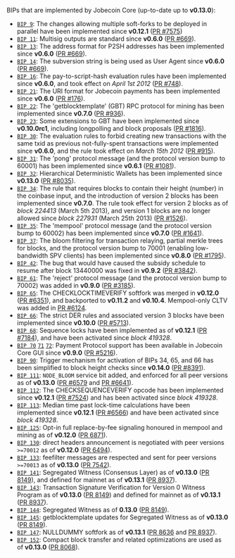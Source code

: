 BIPs that are implemented by Jobecoin Core (up-to-date up to **v0.13.0**):

* [`BIP 9`](https://github.com/jobecoin/bips/blob/master/bip-0009.mediawiki): The changes allowing multiple soft-forks to be deployed in parallel have been implemented since **v0.12.1**  ([PR #7575](https://github.com/jobecoin/jobecoin/pull/7575))
* [`BIP 11`](https://github.com/jobecoin/bips/blob/master/bip-0011.mediawiki): Multisig outputs are standard since **v0.6.0** ([PR #669](https://github.com/jobecoin/jobecoin/pull/669)).
* [`BIP 13`](https://github.com/jobecoin/bips/blob/master/bip-0013.mediawiki): The address format for P2SH addresses has been implemented since **v0.6.0** ([PR #669](https://github.com/jobecoin/jobecoin/pull/669)).
* [`BIP 14`](https://github.com/jobecoin/bips/blob/master/bip-0014.mediawiki): The subversion string is being used as User Agent since **v0.6.0** ([PR #669](https://github.com/jobecoin/jobecoin/pull/669)).
* [`BIP 16`](https://github.com/jobecoin/bips/blob/master/bip-0016.mediawiki): The pay-to-script-hash evaluation rules have been implemented since **v0.6.0**, and took effect on *April 1st 2012* ([PR #748](https://github.com/jobecoin/jobecoin/pull/748)).
* [`BIP 21`](https://github.com/jobecoin/bips/blob/master/bip-0021.mediawiki): The URI format for Jobecoin payments has been implemented since **v0.6.0** ([PR #176](https://github.com/jobecoin/jobecoin/pull/176)).
* [`BIP 22`](https://github.com/jobecoin/bips/blob/master/bip-0022.mediawiki): The 'getblocktemplate' (GBT) RPC protocol for mining has been implemented since **v0.7.0** ([PR #936](https://github.com/jobecoin/jobecoin/pull/936)).
* [`BIP 23`](https://github.com/jobecoin/bips/blob/master/bip-0023.mediawiki): Some extensions to GBT have been implemented since **v0.10.0rc1**, including longpolling and block proposals ([PR #1816](https://github.com/jobecoin/jobecoin/pull/1816)).
* [`BIP 30`](https://github.com/jobecoin/bips/blob/master/bip-0030.mediawiki): The evaluation rules to forbid creating new transactions with the same txid as previous not-fully-spent transactions were implemented since **v0.6.0**, and the rule took effect on *March 15th 2012* ([PR #915](https://github.com/jobecoin/jobecoin/pull/915)).
* [`BIP 31`](https://github.com/jobecoin/bips/blob/master/bip-0031.mediawiki): The 'pong' protocol message (and the protocol version bump to 60001) has been implemented since **v0.6.1** ([PR #1081](https://github.com/jobecoin/jobecoin/pull/1081)).
* [`BIP 32`](https://github.com/jobecoin/bips/blob/master/bip-0032.mediawiki): Hierarchical Deterministic Wallets has been implemented since **v0.13.0** ([PR #8035](https://github.com/jobecoin/jobecoin/pull/8035)).
* [`BIP 34`](https://github.com/jobecoin/bips/blob/master/bip-0034.mediawiki): The rule that requires blocks to contain their height (number) in the coinbase input, and the introduction of version 2 blocks has been implemented since **v0.7.0**. The rule took effect for version 2 blocks as of *block 224413* (March 5th 2013), and version 1 blocks are no longer allowed since *block 227931* (March 25th 2013) ([PR #1526](https://github.com/jobecoin/jobecoin/pull/1526)).
* [`BIP 35`](https://github.com/jobecoin/bips/blob/master/bip-0035.mediawiki): The 'mempool' protocol message (and the protocol version bump to 60002) has been implemented since **v0.7.0** ([PR #1641](https://github.com/jobecoin/jobecoin/pull/1641)).
* [`BIP 37`](https://github.com/jobecoin/bips/blob/master/bip-0037.mediawiki): The bloom filtering for transaction relaying, partial merkle trees for blocks, and the protocol version bump to 70001 (enabling low-bandwidth SPV clients) has been implemented since **v0.8.0** ([PR #1795](https://github.com/jobecoin/jobecoin/pull/1795)).
* [`BIP 42`](https://github.com/jobecoin/bips/blob/master/bip-0042.mediawiki): The bug that would have caused the subsidy schedule to resume after block 13440000 was fixed in **v0.9.2** ([PR #3842](https://github.com/jobecoin/jobecoin/pull/3842)).
* [`BIP 61`](https://github.com/jobecoin/bips/blob/master/bip-0061.mediawiki): The 'reject' protocol message (and the protocol version bump to 70002) was added in **v0.9.0** ([PR #3185](https://github.com/jobecoin/jobecoin/pull/3185)).
* [`BIP 65`](https://github.com/jobecoin/bips/blob/master/bip-0065.mediawiki): The CHECKLOCKTIMEVERIFY softfork was merged in **v0.12.0** ([PR #6351](https://github.com/jobecoin/jobecoin/pull/6351)), and backported to **v0.11.2** and **v0.10.4**. Mempool-only CLTV was added in [PR #6124](https://github.com/jobecoin/jobecoin/pull/6124).
* [`BIP 66`](https://github.com/jobecoin/bips/blob/master/bip-0066.mediawiki): The strict DER rules and associated version 3 blocks have been implemented since **v0.10.0** ([PR #5713](https://github.com/jobecoin/jobecoin/pull/5713)).
* [`BIP 68`](https://github.com/jobecoin/bips/blob/master/bip-0068.mediawiki): Sequence locks have been implemented as of **v0.12.1**  ([PR #7184](https://github.com/jobecoin/jobecoin/pull/7184)), and have been activated since *block 419328*.
* [`BIP 70`](https://github.com/jobecoin/bips/blob/master/bip-0070.mediawiki) [`71`](https://github.com/jobecoin/bips/blob/master/bip-0071.mediawiki) [`72`](https://github.com/jobecoin/bips/blob/master/bip-0072.mediawiki): Payment Protocol support has been available in Jobecoin Core GUI since **v0.9.0** ([PR #5216](https://github.com/jobecoin/jobecoin/pull/5216)).
* [`BIP 90`](https://github.com/jobecoin/bips/blob/master/bip-0090.mediawiki): Trigger mechanism for activation of BIPs 34, 65, and 66 has been simplified to block height checks since **v0.14.0** ([PR #8391](https://github.com/jobecoin/jobecoin/pull/8391)).
* [`BIP 111`](https://github.com/jobecoin/bips/blob/master/bip-0111.mediawiki): `NODE_BLOOM` service bit added, and enforced for all peer versions as of **v0.13.0** ([PR #6579](https://github.com/jobecoin/jobecoin/pull/6579) and [PR #6641](https://github.com/jobecoin/jobecoin/pull/6641)).
* [`BIP 112`](https://github.com/jobecoin/bips/blob/master/bip-0112.mediawiki): The CHECKSEQUENCEVERIFY opcode has been implemented since **v0.12.1** ([PR #7524](https://github.com/jobecoin/jobecoin/pull/7524)) and has been activated since *block 419328*.
* [`BIP 113`](https://github.com/jobecoin/bips/blob/master/bip-0113.mediawiki): Median time past lock-time calculations have been implemented since **v0.12.1** ([PR #6566](https://github.com/jobecoin/jobecoin/pull/6566)) and have been activated since *block 419328*.
* [`BIP 125`](https://github.com/jobecoin/bips/blob/master/bip-0125.mediawiki): Opt-in full replace-by-fee signaling honoured in mempool and mining as of **v0.12.0** ([PR 6871](https://github.com/jobecoin/jobecoin/pull/6871)).
* [`BIP 130`](https://github.com/jobecoin/bips/blob/master/bip-0130.mediawiki): direct headers announcement is negotiated with peer versions `>=70012` as of **v0.12.0** ([PR 6494](https://github.com/jobecoin/jobecoin/pull/6494)).
* [`BIP 133`](https://github.com/jobecoin/bips/blob/master/bip-0133.mediawiki): feefilter messages are respected and sent for peer versions `>=70013` as of **v0.13.0** ([PR 7542](https://github.com/jobecoin/jobecoin/pull/7542)).
* [`BIP 141`](https://github.com/jobecoin/bips/blob/master/bip-0141.mediawiki): Segregated Witness (Consensus Layer) as of **v0.13.0** ([PR 8149](https://github.com/jobecoin/jobecoin/pull/8149)), and defined for mainnet as of **v0.13.1** ([PR 8937](https://github.com/jobecoin/jobecoin/pull/8937)).
* [`BIP 143`](https://github.com/jobecoin/bips/blob/master/bip-0143.mediawiki): Transaction Signature Verification for Version 0 Witness Program as of **v0.13.0** ([PR 8149](https://github.com/jobecoin/jobecoin/pull/8149)) and defined for mainnet as of **v0.13.1** ([PR 8937](https://github.com/jobecoin/jobecoin/pull/8937)).
* [`BIP 144`](https://github.com/jobecoin/bips/blob/master/bip-0144.mediawiki): Segregated Witness as of **0.13.0** ([PR 8149](https://github.com/jobecoin/jobecoin/pull/8149)).
* [`BIP 145`](https://github.com/jobecoin/bips/blob/master/bip-0145.mediawiki): getblocktemplate updates for Segregated Witness as of **v0.13.0** ([PR 8149](https://github.com/jobecoin/jobecoin/pull/8149)).
* [`BIP 147`](https://github.com/jobecoin/bips/blob/master/bip-0147.mediawiki): NULLDUMMY softfork as of **v0.13.1** ([PR 8636](https://github.com/jobecoin/jobecoin/pull/8636) and [PR 8937](https://github.com/jobecoin/jobecoin/pull/8937)).
* [`BIP 152`](https://github.com/jobecoin/bips/blob/master/bip-0152.mediawiki): Compact block transfer and related optimizations are used as of **v0.13.0** ([PR 8068](https://github.com/jobecoin/jobecoin/pull/8068)).
